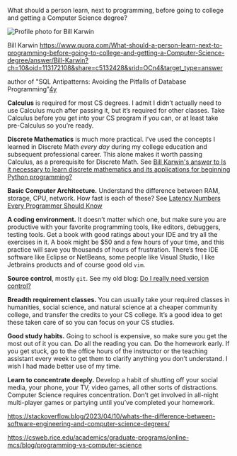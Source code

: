 What should a person learn, next to programming, before going to college and getting a Computer Science degree?

![Profile photo for Bill Karwin](https://qph.cf2.quoracdn.net/main-thumb-3974987-50-kibwfpndxqbfuuxjguejuiewsaigwrjr.jpeg)

Bill Karwin  https://www.quora.com/What-should-a-person-learn-next-to-programming-before-going-to-college-and-getting-a-Computer-Science-degree/answer/Bill-Karwin?ch=10&oid=113172108&share=c5132428&srid=OCn4&target_type=answer

author of "SQL Antipatterns: Avoiding the Pitfalls of Database Programming"[4y](https://www.quora.com/What-should-a-person-learn-next-to-programming-before-going-to-college-and-getting-a-Computer-Science-degree/answer/Bill-Karwin)

**Calculus** is required for most CS degrees. I admit I didn’t actually need to use Calculus much after passing it, but it’s required for other classes. Take Calculus before you get into your CS program if you can, or at least take pre-Calculus so you’re ready.



**Discrete Mathematics** is much more practical. I’ve used the concepts I learned in Discrete Math *every day* during my college education and subsequent professional career. This alone makes it worth passing Calculus, as a prerequisite for Discrete Math. See [Bill Karwin's answer to Is it necessary to learn discrete mathematics and its applications for beginning Python programming?](https://www.quora.com/Is-it-necessary-to-learn-discrete-mathematics-and-its-applications-for-beginning-Python-programming/answer/Bill-Karwin)



**Basic Computer Architecture.** Understand the difference between RAM, storage, CPU, network. How fast is each of these? See [Latency Numbers Every Programmer Should Know](https://gist.github.com/jboner/2841832)



**A coding environment.** It doesn’t matter which one, but make sure you are productive with your favorite programming tools, like editors, debuggers, testing tools. Get a book with good ratings about your IDE and try all the exercises in it. A book might be $50 and a few hours of your time, and this practice will save you thousands of hours of frustration. There’s free IDE software like Eclipse or NetBeans, some people like Visual Studio, I like Jetbrains products and of course good old `vim`.



**Source control**, mostly `git`. See my old blog: [Do I really need version control?](https://karwin.com/blog/index.php/2009/01/09/do-i-really-need-version-control/)



**Breadth requirement classes.** You can usually take your required classes in humanities, social science, and natural science at a cheaper community college, and transfer the credits to your CS college. It’s a good idea to get these taken care of so you can focus on your CS studies.



**Good study habits.** Going to school is expensive, so make sure you get the most out of it you can. Do all the reading you can. Do the homework early. If you get stuck, go to the office hours of the instructor or the teaching assistant every week to get them to clarify anything you don’t understand. I wish I had made better use of my time.



**Learn to concentrate deeply.** Develop a habit of shutting off your social media, your phone, your TV, video games, all other sorts of distractions. Computer Science requires concentration. Don’t get involved in all-night multi-player games or partying until you’ve completed your homework.





https://stackoverflow.blog/2023/04/10/whats-the-difference-between-software-engineering-and-computer-science-degrees/

https://csweb.rice.edu/academics/graduate-programs/online-mcs/blog/programming-vs-computer-science